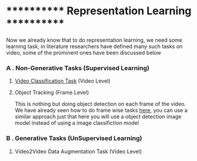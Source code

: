 # **********  Representation Learning  **********

Now we already know that to do representation learning, we need some learning task, in literature researchers have defined many such tasks on video, some of the prominent ones have been discussed below 

### A . Non-Generative Tasks (Supervised Learning)
1. [Video Classification Task](https://khetansarvesh.medium.com/video-classification-fc07152ad770) (Video Level)

2. Object Tracking (Frame Level) 

    This is nothing but doing object detection on each frame of the video. We have already seen how to do frame wise tasks [here](https://khetansarvesh.medium.com/video-classification-fc07152ad770#3dd0), you can use a similar 
    approach just that here you will use a object detection image model instead of using a image classifiction model 

### B . Generative Tasks (UnSupervised Learning)
1. Video2Video Data Augmentation Task (Video Level)
